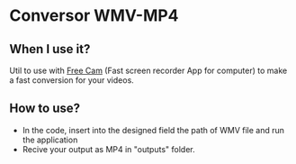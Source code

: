 # Conversor WMV-MP4

## When I use it?
Util to use with [Free Cam](https://www.freescreenrecording.com) (Fast screen recorder App for computer) to make a fast conversion for your videos.

## How to use?
- In the code, insert into the designed field the path of WMV file and run the application
- Recive your output as MP4 in "outputs" folder.
